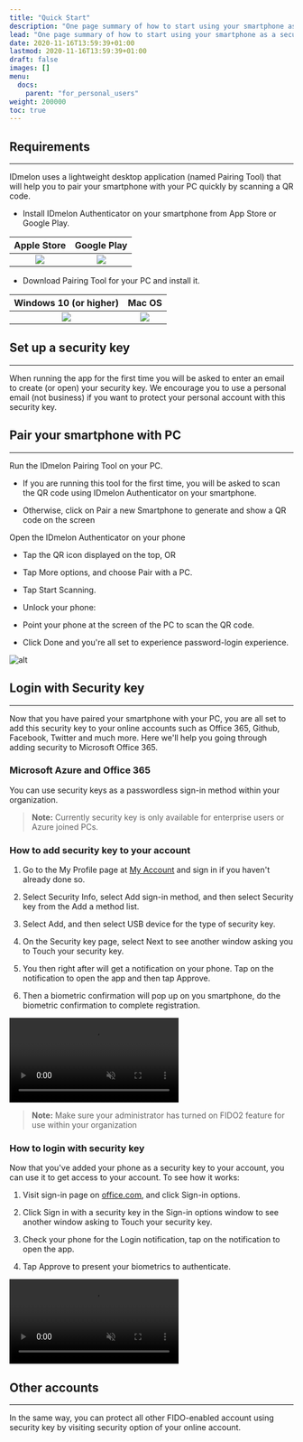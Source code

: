 ```yaml
---
title: "Quick Start"
description: "One page summary of how to start using your smartphone as a security key."
lead: "One page summary of how to start using your smartphone as a security key."
date: 2020-11-16T13:59:39+01:00
lastmod: 2020-11-16T13:59:39+01:00
draft: false
images: []
menu:
  docs:
    parent: "for_personal_users"
weight: 200000
toc: true
---
```


## Requirements

---

IDmelon uses a lightweight desktop application (named Pairing Tool) that will help you to pair your smartphone with your
PC quickly by scanning a QR code.

- Install IDmelon Authenticator on your smartphone from App Store or Google Play.

|                                                                                           Apple Store                                                                                           |                                                                                 Google Play                                                                                  |
| :---------------------------------------------------------------------------------------------------------------------------------------------------------------------------------------------: | :--------------------------------------------------------------------------------------------------------------------------------------------------------------------------: |
| <a href="https://apps.apple.com/ca/app/idmelon/id1511376376" target="_blank"><img src="/images/vendor/App_Store/Black_lockup/SVG/Download_on_the_App_Store_Badge_US-UK_RGB_blk_092917.svg"></a> | <a href="https://play.google.com/store/apps/details?id=com.vancosys.authenticator.business" target="_blank"><img src="/images/vendor/Google_Play/google-play-badge.svg"></a> |

- Download Pairing Tool for your PC and install it.

|                                                Windows 10 (or higher)                                                |                                                   Mac OS                                                   |
| :------------------------------------------------------------------------------------------------------------------: | :--------------------------------------------------------------------------------------------------------: |
| <a href="https://idmelon.com/docs/downloads" target="_blank"><img src="/images/vendor/Windows/Windows_logo.png"></a> | <a href="https://idmelon.com/docs/downloads" target="_blank"><img src="/images/vendor/Mac/mac-os.png"></a> |

## Set up a security key

---

When running the app for the first time you will be asked to enter an email to create (or open) your security key. We
encourage you to use a personal email (not business) if you want to protect your personal account with this security
key.

## Pair your smartphone with PC

---

Run the IDmelon Pairing Tool on your PC.

- If you are running this tool for the first time, you will be asked to scan the QR code using IDmelon Authenticator on your
  smartphone.

- Otherwise, click on Pair a new Smartphone to generate and show a QR code on the screen

Open the IDmelon Authenticator on your phone

- Tap the QR icon displayed on the top, OR

- Tap More options, and choose Pair with a PC.

- Tap Start Scanning.

- Unlock your phone:

- Point your phone at the screen of the PC to scan the QR code.

- Click Done and you're all set to experience password-login experience.

![alt](/images/vendor/gifs/pair_phone_pc.gif)

## Login with Security key

---

Now that you have paired your smartphone with your PC, you are all set to add this security key to your online accounts
such as Office 365, Github, Facebook, Twitter and much more. Here we'll help you going through adding security to
Microsoft Office 365.

### Microsoft Azure and Office 365

You can use security keys as a passwordless sign-in method within your organization.

> **Note:** Currently security key is only available for enterprise users or Azure joined PCs.

### How to add security key to your account

1. Go to the My Profile page at [My Account](https://myaccount.microsoft.com/s) and sign in if you haven't already done
   so.

2. Select Security Info, select Add sign-in method, and then select Security key from the Add a method list.

3. Select Add, and then select USB device for the type of security key.

4. On the Security key page, select Next to see another window asking you to Touch your security key.

5. You then right after will get a notification on your phone. Tap on the notification to open the app and then tap
   Approve.

6. Then a biometric confirmation will pop up on you smartphone, do the biometric confirmation to complete registration.

<video class="video" autoplay muted loop>
  <source src="/videos/quick_start/2.mp4" type="video/mp4">
</video>

> **Note:** Make sure your administrator has turned on FIDO2 feature for use within your organization

### How to login with security key

Now that you've added your phone as a security key to your account, you can use it to get access to your account. To see
how it works:

1. Visit sign-in page on [office.com](http://office.com), and click Sign-in options.

2. Click Sign in with a security key in the Sign-in options window to see another window asking to Touch your security
   key.

3. Check your phone for the Login notification, tap on the notification to open the app.

4. Tap Approve to present your biometrics to authenticate.

<video class="video" autoplay muted loop>
  <source src="/videos/quick_start/3.mp4" type="video/mp4">
</video>

## Other accounts

---

In the same way, you can protect all other FIDO-enabled account using security key by visiting security option of your
online account.

